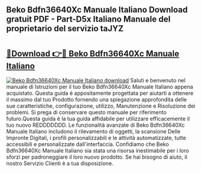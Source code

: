 ## Beko Bdfn36640Xc Manuale Italiano Download gratuit PDF - Part-D5x Italiano Manuale del proprietario del servizio taJYZ

# <h2><a href="http://dfgh8f4.blite.top/?on=Beko+Bdfn36640Xc+Manuale+Italiano">🔗Download 👉🔴 Beko Bdfn36640Xc Manuale Italiano</a></h2>

[![Beko Bdfn36640Xc Manuale Italiano download](https://i.imgur.com/lujVjoI.png)](http://dfgh8f4.blite.top/?on=Beko+Bdfn36640Xc+Manuale+Italiano)
Saluti e benvenuto nel manuale di Istruzioni per il tuo Beko Bdfn36640Xc Manuale Italiano appena acquistato. Questa guida è appositamente progettata per aiutarti a ottenere il massimo dal tuo Prodotto fornendo una spiegazione approfondita delle sue caratteristiche, configurazione, utilizzo, Manutenzione e Risoluzione dei problemi. Si prega di conservare questo manuale per riferimento futuro.Questa guida è la tua guida affidabile per utilizzare efficacemente il tuo nuovo REDDDDDDD. Le funzionalità avanzate di Beko Bdfn36640Xc Manuale Italiano includono il rilevamento di oggetti, la scansione Delle Impronte Digitali, i profili personalizzabili e le attività automatizzate, tutte accessibili e personalizzate dall'interfaccia. Confidiamo che Beko Bdfn36640Xc Manuale Italiano sia stata una risorsa inestimabile per i loro sforzi per padroneggiare il loro nuovo prodotto. Se hai bisogno di aiuto, il nostro Servizio Clienti è a tua disposizione.
